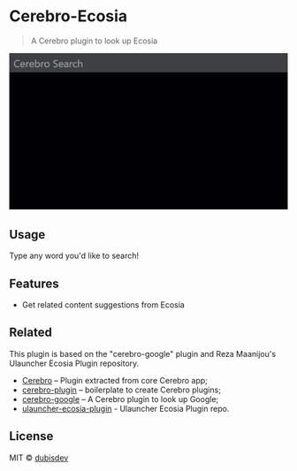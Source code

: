 # Cerebro-Ecosia

> A Cerebro plugin to look up Ecosia

![](screenshot.gif)

## Usage

Type any word you'd like to search!

## Features

- Get related content suggestions from Ecosia

## Related

This plugin is based on the "cerebro-google" plugin and Reza Maanijou's Ulauncher Ecosia Plugin repository.

- [Cerebro](http://github.com/KELiON/cerebro) – Plugin extracted from core Cerebro app;
- [cerebro-plugin](http://github.com/KELiON/cerebro-plugin) – boilerplate to create Cerebro plugins;
- [cerebro-google](https://github.com/KELiON/cerebro-google) – A Cerebro plugin to look up Google;
- [ulauncher-ecosia-plugin](https://github.com/maanijou/ulauncher-ecosia-search) - Ulauncher Ecosia Plugin repo.

## License

MIT © [dubisdev](https://dubis.dev)
